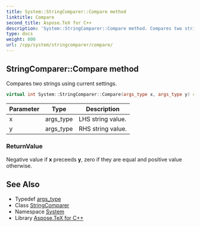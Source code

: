 ```yaml
---
title: System::StringComparer::Compare method
linktitle: Compare
second_title: Aspose.TeX for C++
description: 'System::StringComparer::Compare method. Compares two strings using current settings in C++.'
type: docs
weight: 800
url: /cpp/system/stringcomparer/compare/
---
```

## StringComparer::Compare method


Compares two strings using current settings.

```cpp
virtual int System::StringComparer::Compare(args_type x, args_type y) const override
```


| Parameter | Type | Description |
| --- | --- | --- |
| x | args_type | LHS string value. |
| y | args_type | RHS string value. |

### ReturnValue

Negative value if **x** preceeds **y**, zero if they are equal and positive value otherwise.

## See Also

* Typedef [args_type](../args_type/)
* Class [StringComparer](../)
* Namespace [System](../../)
* Library [Aspose.TeX for C++](../../../)
